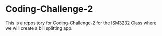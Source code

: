 # Coding-Challenge-2
This is a repository for Coding-Challenge-2 for the ISM3232 Class where we will create a bill splitting app.
